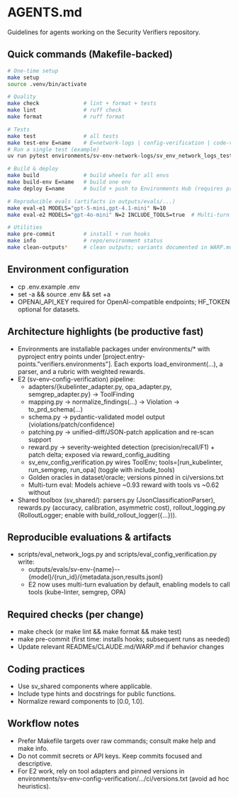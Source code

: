 # AGENTS.md

Guidelines for agents working on the Security Verifiers repository.

## Quick commands (Makefile-backed)

```bash
# One-time setup
make setup
source .venv/bin/activate

# Quality
make check              # lint + format + tests
make lint               # ruff check
make format             # ruff format

# Tests
make test               # all tests
make test-env E=name    # E=network-logs | config-verification | code-vulnerability | phishing-detection | redteam-attack | redteam-defense
# Run a single test (example)
uv run pytest environments/sv-env-network-logs/sv_env_network_logs_test.py::TestNetworkLogParser::test_extracts_label_and_confidence -q

# Build & deploy
make build              # build wheels for all envs
make build-env E=name   # build one env
make deploy E=name      # build + push to Environments Hub (requires prime login)

# Reproducible evals (artifacts in outputs/evals/...)
make eval-e1 MODELS="gpt-5-mini,gpt-4.1-mini" N=10
make eval-e2 MODELS="gpt-4o-mini" N=2 INCLUDE_TOOLS=true  # Multi-turn eval with tool calling

# Utilities
make pre-commit         # install + run hooks
make info               # repo/environment status
make clean-outputs*     # clean outputs; variants documented in WARP.md
```

## Environment configuration

- cp .env.example .env
- set -a && source .env && set +a
- OPENAI_API_KEY required for OpenAI-compatible endpoints; HF_TOKEN optional for datasets.

## Architecture highlights (be productive fast)

- Environments are installable packages under environments/\* with pyproject entry points under [project.entry-points."verifiers.environments"]. Each exports load_environment(...), a parser, and a rubric with weighted rewards.
- E2 (sv-env-config-verification) pipeline:
  - adapters/{kubelinter_adapter.py, opa_adapter.py, semgrep_adapter.py} → ToolFinding
  - mapping.py → normalize_findings(...) → Violation → to_prd_schema(...)
  - schema.py → pydantic-validated model output (violations/patch/confidence)
  - patching.py → unified-diff/JSON-patch application and re-scan support
  - reward.py → severity-weighted detection (precision/recall/F1) + patch delta; exposed via reward_config_auditing
  - sv_env_config_verification.py wires ToolEnv; tools=[run_kubelinter, run_semgrep, run_opa] (toggle with include_tools)
  - Golden oracles in dataset/oracle; versions pinned in ci/versions.txt
  - Multi-turn eval: Models achieve ~0.93 reward with tools vs ~0.62 without
- Shared toolbox (sv_shared/): parsers.py (JsonClassificationParser), rewards.py (accuracy, calibration, asymmetric cost), rollout_logging.py (RolloutLogger; enable with build_rollout_logger({...})).

## Reproducible evaluations & artifacts

- scripts/eval_network_logs.py and scripts/eval_config_verification.py write:
  - outputs/evals/sv-env-{name}--{model}/{run_id}/{metadata.json,results.jsonl}
  - E2 now uses multi-turn evaluation by default, enabling models to call tools (kube-linter, semgrep, OPA)

## Required checks (per change)

- make check (or make lint && make format && make test)
- make pre-commit (first time: installs hooks; subsequent runs as needed)
- Update relevant READMEs/CLAUDE.md/WARP.md if behavior changes

## Coding practices

- Use sv_shared components where applicable.
- Include type hints and docstrings for public functions.
- Normalize reward components to [0.0, 1.0].

## Workflow notes

- Prefer Makefile targets over raw commands; consult make help and make info.
- Do not commit secrets or API keys. Keep commits focused and descriptive.
- For E2 work, rely on tool adapters and pinned versions in environments/sv-env-config-verification/.../ci/versions.txt (avoid ad hoc heuristics).
